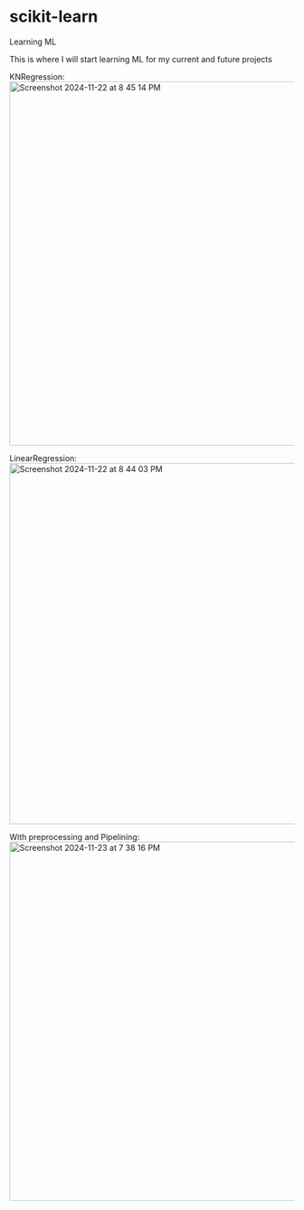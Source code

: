 # scikit-learn
Learning ML

This is where I will start learning ML for my current and future projects

KNRegression: 
<img width="644" alt="Screenshot 2024-11-22 at 8 45 14 PM" src="https://github.com/user-attachments/assets/8aef9ed5-2b31-411d-931b-20d0c60e50f4">


LinearRegression:
<img width="639" alt="Screenshot 2024-11-22 at 8 44 03 PM" src="https://github.com/user-attachments/assets/44a06575-8a23-42dc-ab36-8beb4ce4d6e4">

With preprocessing and Pipelining: 
<img width="635" alt="Screenshot 2024-11-23 at 7 38 16 PM" src="https://github.com/user-attachments/assets/f2886109-ab10-4bb5-982c-b2636797df30">
